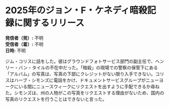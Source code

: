 # 2025年のジョン・F・ケネディ暗殺記録に関するリリース

**発信者（発）:** 不明  
**受信者（着）:** 不明  
**日時:** 不明  

ジム・コリスに話をした。彼はグラウンドフォトサービス部門の副主任で、ヘンリー・バン・タイルの不在中だった。「暗殺」の現場での警察の保管下にある「アルバム」の写真は、写真の下部にクレジットがない限り入手できない。コリスはハーブ・シモンズに電話をかけ、ドキュメントサービスグループがニューヨークにいる間にニュースウィークにリクエストを出すように手配できるか尋ねた。シモンズは、州の人物がこの写真をリクエストする理由がないため、国内の写真のリクエストを行うことはできないと言った。